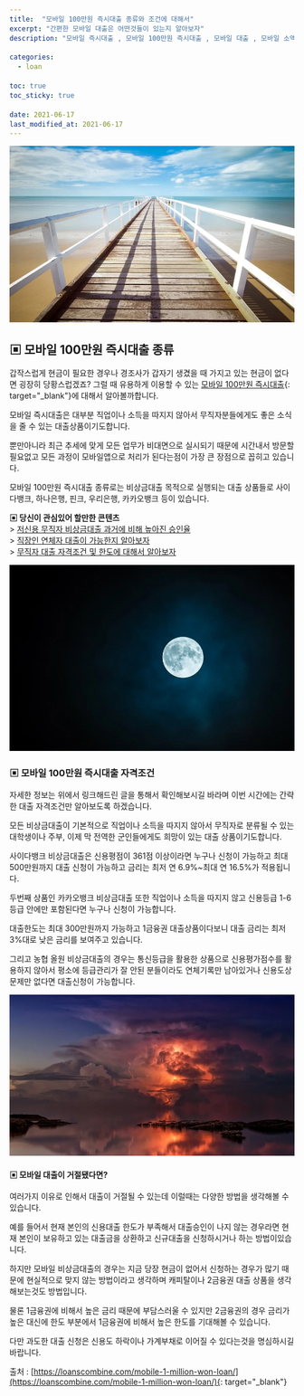 ```yaml
---
title:  "모바일 100만원 즉시대출 종류와 조건에 대해서"
excerpt: "간편한 모바일 대출은 어떤것들이 있는지 알아보자"
description: "모바일 즉시대출 , 모바일 100만원 즉시대출 , 모바일 대출 , 모바일 소액대출"

categories:
  - loan

toc: true
toc_sticky: true
 
date: 2021-06-17
last_modified_at: 2021-06-17
---
```

<p style="text-align: center;"><img src="/assets/images/posting_img/21-06-17/1.jpg" title="모바일 100만원 즉시대출 종류" alt="모바일 100만원 즉시대출 썸네일 이미지"></p>

## ▣ 모바일 100만원 즉시대출 종류  
갑작스럽게 현금이 필요한 경우나 경조사가 갑자기 생겼을 때 가지고 있는 현금이 없다면 굉장히 당황스럽겠죠? 그럴 때 유용하게 이용할 수 있는 [모바일 100만원 즉시대출](https://loanscombine.com/mobile-1-million-won-loan/){: target="_blank"}에 대해서 알아볼까합니다.

모바일 즉시대출은 대부분 직업이나 소득을 따지지 않아서 무직자분들에게도 좋은 소식을 줄 수 있는 대출상품이기도합니다.

뿐만아니라 최근 추세에 맞게 모든 업무가 비대면으로 실시되기 때문에 시간내서 방문할 필요없고 모든 과정이 모바일앱으로 처리가 된다는점이 가장 큰 장점으로 꼽히고 있습니다.

모바일 100만원 즉시대출 종류로는 비상금대출 목적으로 실행되는 대출 상품들로 사이다뱅크, 하나은행, 핀크, 우리은행, 카카오뱅크 등이 있습니다.

**▣ 당신이 관심있어 할만한 콘텐츠**  
\> [저신용 무직자 비상금대출 과거에 비해 높아진 승인율](https://loan-information.github.io/loan/7/)  
\> [직장인 연체자 대출이 가능한지 알아보자](https://loan-information.github.io/loan/9/)  
\> [무직자 대출 자격조건 및 한도에 대해서 알아보자](https://loan-information.github.io/loan/13/)

<p style="text-align: center;"><img src="/assets/images/posting_img/21-06-17/2.jpg" title="모바일 100만원 즉시대출 종류" alt="모바일 100만원 즉시대출 종류 이미지"></p>

### ▣ 모바일 100만원 즉시대출 자격조건  
자세한 정보는 위에서 링크해드린 글을 통해서 확인해보시길 바라며 이번 시간에는 간략한 대출 자격조건만 알아보도록 하겠습니다.

모든 비상금대출이 기본적으로 직업이나 소득을 따지지 않아서 무직자로 분류될 수 있는 대학생이나 주부, 이제 막 전역한 군인들에게도 희망이 있는 대출 상품이기도합니다.

사이다뱅크 비상금대출은 신용평점이 361점 이상이라면 누구나 신청이 가능하고 최대 500만원까지 대출 신청이 가능하고 금리는 최저 연 6.9%~최대 연 16.5%가 적용됩니다.

두번째 상품인 카카오뱅크 비상금대출 또한 직업이나 소득을 따지지 않고 신용등급 1-6등급 안에만 포함된다면 누구나 신청이 가능합니다.

대출한도는 최대 300만원까지 가능하고 1금융권 대출상품이다보니 대출 금리는 최저 3%대로 낮은 금리를 보여주고 있습니다.

그리고 농협 올원 비상금대출의 경우는 통신등급을 활용한 상품으로 신용평가점수를 활용하지 않아서 평소에 등급관리가 잘 안된 분들이라도 연체기록만 남아있거나 신용도상 문제만 없다면 대출신청이 가능합니다.

<p style="text-align: center;"><img src="/assets/images/posting_img/21-06-17/3.jpg" title="모바일 100만원 즉시대출 자격조건" alt="모바일 100만원 즉시대출 자격조건 이미지"></p>

#### ▣ 모바일 대출이 거절됐다면?  
여러가지 이유로 인해서 대출이 거절될 수 있는데 이럴때는 다양한 방법을 생각해볼 수 있습니다.

예를 들어서 현재 본인의 신용대출 한도가 부족해서 대출승인이 나지 않는 경우라면 현재 본인이 보유하고 있는 대출금을 상환하고 신규대출을 신청하시거나 하는 방법이있습니다.

하지만 모바일 비상금대출의 경우는 지금 당장 현금이 없어서 신청하는 경우가 많기 때문에 현실적으로 맞지 않는 방법이라고 생각하며 캐피탈이나 2금융권 대출 상품을 생각해보는것도 방법입니다.

물론 1금융권에 비해서 높은 금리 때문에 부담스러울 수 있지만 2금융권의 경우 금리가 높은 대신에 한도 부분에서 1금융권에 비해서 높은 한도를 기대해볼 수 있습니다.

다만 과도한 대출 신청은 신용도 하락이나 가계부채로 이어질 수 있다는것을 명심하시길 바랍니다.

출처 : [https://loanscombine.com/mobile-1-million-won-loan/](https://loanscombine.com/mobile-1-million-won-loan/){: target="_blank"}